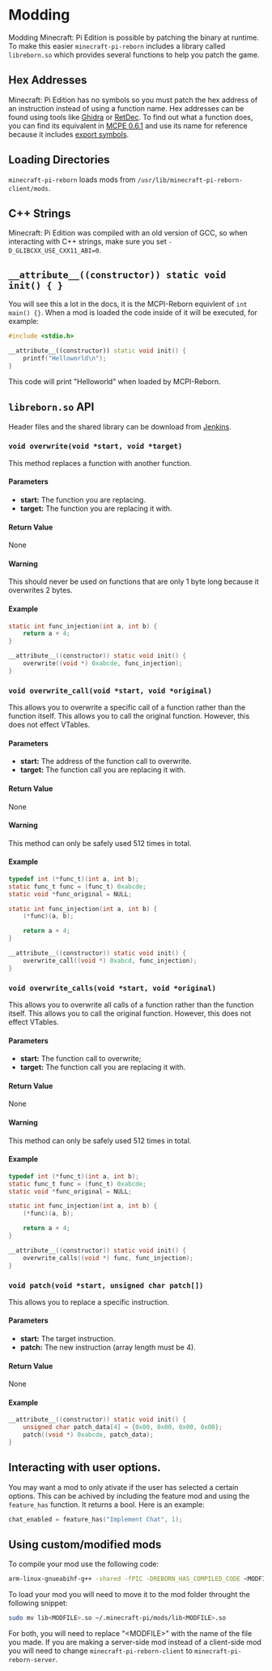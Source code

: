 # Modding
Modding Minecraft: Pi Edition is possible by patching the binary at runtime. To make this easier ``minecraft-pi-reborn`` includes a library called ``libreborn.so`` which provides several functions to help you patch the game.

## Hex Addresses
Minecraft: Pi Edition has no symbols so you must patch the hex address of an instruction instead of using a function name. 
Hex addresses can be found using tools like [Ghidra](https://ghidra-sre.org) or [RetDec](https://retdec.com). 
To find out what a function does, you can find its equivalent in [MCPE 0.6.1](https://archive.org/download/MinecraftPE0.1.0/Minecraft%20PE%200.6.1.apk) and use its name for reference because it includes [export symbols](https://stackoverflow.com/a/10903784/14798541).

## Loading Directories
``minecraft-pi-reborn`` loads mods from `/usr/lib/minecraft-pi-reborn-client/mods`.

## C++ Strings
Minecraft: Pi Edition was compiled with an old version of GCC, so when interacting with C++ strings, make sure you set ``-D_GLIBCXX_USE_CXX11_ABI=0``.

## ``__attribute__((constructor)) static void init() { }``
You will see this a lot in the docs, it is the MCPI-Reborn equivlent of `int main() {}`.
When a mod is loaded the code inside of it will be executed, for example:
```cpp
#include <stdio.h>

__attribute__((constructor)) static void init() {
    printf("Helloworld\n");
}
```
This code will print "Helloworld" when loaded by MCPI-Reborn.

## ``libreborn.so`` API
Header files and the shared library can be download from [Jenkins](https://jenkins.thebrokenrail.com/job/minecraft-pi-reborn/job/master/lastSuccessfulBuild/artifact/out/lib).

### ``void overwrite(void *start, void *target)``
This method replaces a function with another function.

#### Parameters
- **start:** The function you are replacing.
- **target:** The function you are replacing it with.

#### Return Value
None

#### Warning
This should never be used on functions that are only 1 byte long because it overwrites 2 bytes.

#### Example
```c
static int func_injection(int a, int b) {
    return a + 4;
}

__attribute__((constructor)) static void init() {
    overwrite((void *) 0xabcde, func_injection);
}
```

### ``void overwrite_call(void *start, void *original)``
This allows you to overwrite a specific call of a function rather than the function itself. This allows you to call the original function. However, this does not effect VTables.

#### Parameters
- **start:** The address of the function call to overwrite.
- **target:** The function call you are replacing it with.

#### Return Value
None

#### Warning
This method can only be safely used 512 times in total.

#### Example
```c
typedef int (*func_t)(int a, int b);
static func_t func = (func_t) 0xabcde;
static void *func_original = NULL;

static int func_injection(int a, int b) {
    (*func)(a, b);

    return a + 4;
}

__attribute__((constructor)) static void init() {
    overwrite_call((void *) 0xabcd, func_injection);
}
```

### ``void overwrite_calls(void *start, void *original)``
This allows you to overwrite all calls of a function rather than the function itself. This allows you to call the original function. However, this does not effect VTables.

#### Parameters
- **start:** The function call to overwrite;
- **target:** The function call you are replacing it with.

#### Return Value
None

#### Warning
This method can only be safely used 512 times in total.

#### Example
```c
typedef int (*func_t)(int a, int b);
static func_t func = (func_t) 0xabcde;
static void *func_original = NULL;

static int func_injection(int a, int b) {
    (*func)(a, b);

    return a + 4;
}

__attribute__((constructor)) static void init() {
    overwrite_calls((void *) func, func_injection);
}
```

### ``void patch(void *start, unsigned char patch[])``
This allows you to replace a specific instruction.

#### Parameters
- **start:** The target instruction.
- **patch:** The new instruction (array length must be 4).

#### Return Value
None

#### Example
```c
__attribute__((constructor)) static void init() {
    unsigned char patch_data[4] = {0x00, 0x00, 0x00, 0x00};
    patch((void *) 0xabcde, patch_data);
}
```

## Interacting with user options.
You may want a mod to only ativate if the user has selected a certain options.
This can be achived by including the feature mod and using the `feature_has` function.
It returns a bool.
Here is an example:
```c
chat_enabled = feature_has("Implement Chat", 1);
```
## Using custom/modified mods
To compile your mod use the following code:
```bash
arm-linux-gnueabihf-g++ -shared -fPIC -DREBORN_HAS_COMPILED_CODE <MODFILE>.cpp -o lib<MODFILE>.so
```
To load your mod you will need to move it to the mod folder throught the following snippet:
```bash
sudo mv lib<MODFILE>.so ~/.minecraft-pi/mods/lib<MODFILE>.so
```
For both, you will need to replace "\<MODFILE>" with the name of the file you made.
If you are making a server-side mod instead of a client-side mod you will need to change `minecraft-pi-reborn-client` to `minecraft-pi-reborn-server`.
